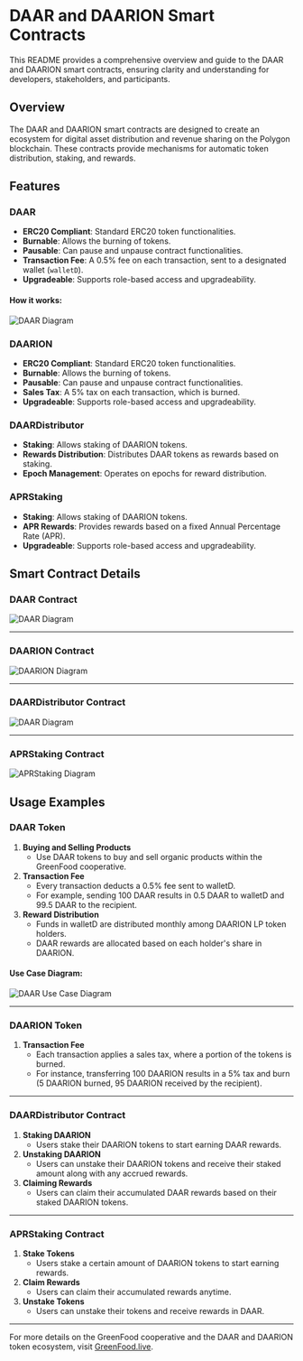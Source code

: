 # DAAR and DAARION Smart Contracts
This README provides a comprehensive overview and guide to the DAAR and DAARION smart contracts, ensuring clarity and understanding for developers, stakeholders, and participants.

## Overview

The DAAR and DAARION smart contracts are designed to create an ecosystem for digital asset distribution and revenue sharing on the Polygon blockchain. These contracts provide mechanisms for automatic token distribution, staking, and rewards.

## Features

### DAAR
- **ERC20 Compliant**: Standard ERC20 token functionalities.
- **Burnable**: Allows the burning of tokens.
- **Pausable**: Can pause and unpause contract functionalities.
- **Transaction Fee**: A 0.5% fee on each transaction, sent to a designated wallet (`walletD`).
- **Upgradeable**: Supports role-based access and upgradeability.
#### How it works:

![DAAR Diagram](https://raw.githubusercontent.com/connectplatform/daarion/diagrams/DAAR-concept.svg)

### DAARION
- **ERC20 Compliant**: Standard ERC20 token functionalities.
- **Burnable**: Allows the burning of tokens.
- **Pausable**: Can pause and unpause contract functionalities.
- **Sales Tax**: A 5% tax on each transaction, which is burned.
- **Upgradeable**: Supports role-based access and upgradeability.

### DAARDistributor
- **Staking**: Allows staking of DAARION tokens.
- **Rewards Distribution**: Distributes DAAR tokens as rewards based on staking.
- **Epoch Management**: Operates on epochs for reward distribution.

### APRStaking
- **Staking**: Allows staking of DAARION tokens.
- **APR Rewards**: Provides rewards based on a fixed Annual Percentage Rate (APR).
- **Upgradeable**: Supports role-based access and upgradeability.

## Smart Contract Details

### DAAR Contract

![DAAR Diagram](https://www.plantuml.com/plantuml/svg/hLHDRnCn4BtlhvZZ1gKAN9626YYHSa18RL7FhdTMjUeTH_OiGVnwx5btwmO7miTAbTtupPldzqQ-3AmyZuE5gytc-eCZzafp4_-SXoy1VTv-Fb3SD_i8Djhi5R4KW0goDirw3JioR9GrtnKRHx1UDr855-ycx5imJmXi3yfQvAibk8HPmlJ_zQ99qA9a9aNGMHr4pOpIyjOh2ZrwE1X-W2rYwXfbbqqvOrgFKRb1uYMemOt4YqPPXXkaBXQO0FXDsx733dhl1kWH6uZVaw2vlE3CH0tQW0KHEVuDMRv-IHKX6s63Lathg-bGwUHdkjmAthoEt-9SNN3np5hMIB8HZeFXsSExQ65gWbynef6wbmxBDSwmUHjnRH0hbb2n_2XV_O3w4Q8Rxg188oZgu5xPj9TqDhKJ26FV6sqmN-kS6C-qJB1dn_cV8_tRMFyeMgb8yPPL4bYgwr1xL06V8v7XBd9mVex1K154HOIF3JsNLvxdwWOdUVbt6QhAYn6G2rG4jOI7kFmqH-E-Kun7xiuWeIrSAJ19YFWooxhBGTRbvDEaOzgUafBdeQuXixni_d6QiTMEP9LHEsKCJjXjX2HNbDPkf9DQJCZStL714jYFkAYBFAh9IYklki1sz6z2UcN3AINPaKvw58vzCiIhzwCdk7MFIA7cr10nBRlw2vJFWQMysboQdBhxVUpTredbx9V48ZmJNo9rus1_0000)

---

### DAARION Contract

![DAARION Diagram](https://www.plantuml.com/plantuml/svg/hLLHQzim47xthxYNWJDIiZxiPIobwTf17jQE9g6FvIfVgAWi1-cyXFtwIRBYkiPA4zP0iC3VVNVVzqdofMKqN9SAhcUp-_dTxOzAiq71cVjN1bQMJ5pURRLRPnk7bq9kKFE-1j3kbrasdS9SIvQev5zaMMcOJhDG2sSNRSKta7iGvLjKYlXy39M7ZR88UejlIGb4d14i8rDekJIexThrs4f-XYNkVDULxJVb2CiDEGcID8y1owhMFCfGCIn85wv6Mg2TK7L11QnDLGBZBWFtwqpMCdHe8rT6obA7IrVyFj_LwlxsSNPzVN-pM7GeFNGMM277vlaPB2goNkG4ph-ut-Y4uU3ibR9VvWrp5LHARXrzS8RwLlI7l39TlFNRopdIz9yEcjlWoXW60XYCNJoJU05KgjgY5WIe2tX2vTSXiTdG6x3rUYs5f2Znc6XFYDT3ZuxumsF-ZwXFZjiN-CXxXJx4K5gGC8IMNWCAUx-JIcNQKAJkn38yYd5j3JSwKFZRezrn2t8PUaFyHalSAPPu4JtBdV9mfWFy-nI-VkhrxDJLcmAPMh_xGD-fDMhVmCqJJGgAVPSBtoHH-uwoX-OAJEkAWFrTESeE2OcWBAKXahKImXWtpVQTp7LuDhiuxJKrS7-elTqeH7kAatCzIXkx5BswCR2fQPISk5SMnnx-hWJaN7_8L6jKzi1OqQiYTEju-KjgdbpLHiEoUY5j4nwM3fPpbRu2MnHmu1bK_EJwv6c6Y8WCORpVM5kQhFJ6FnEpXNTvWh0fZD_XuHngVP2XrdsEIz95NQf_)

---
### DAARDistributor Contract

![DAAR Diagram](https://www.plantuml.com/plantuml/svg/pLL1Rjim4Bpp5NjK0VS30Lp4S1p0G94KTlM0DRMEYLAaG2uTeAylI9EHAiIHt5voiysPqUpCMhptZ8v3g-5XjTezACzE7G9RjxQ67KeMADawg3sv_F7vrP0JeaF7IgeE3O-vW7xyan3B9MoDOeLQ_KPMri1oAP8MVFqsXiCTg0AcAXuk4cJx_BG0wgmyVIVpmgS5sAZmHOpvxqdspoUGUJpmZ4p9tPuODb4QBjeJ_ZpnfZTI3KpDT5Dt3J918e9EpFU8qKA4KwiO1a-CTkbCXY_c6NzHYIWwh_rLun6QaHMsDXY-wZYAtG4xDFv8xj7Pjeh2Yx7i0eeGQeQV6G_x82LvVmnQ003S4ajo2OwaTStDPBQCEaLobLlxFjM4tAGiINlg_J-YqfCIEpgJuqj8AEDc2p9DQgKsVdulmOoQwGFTX-DHIKKcUvqVo1gr33fcqf5fb7a1Hw_e6l-HnA3o0WUsQTv2crwMl165-9aN8FOqMe6jyJCpdzw2jKRLmYu7-U4Eo0ZDoEhI_O_SM-6lpgWq7ZJzLuFpiynyQEZ0Sx9S3qOO1FfafoUO7-aRWH9_ubNTlA7ZMVKFxsTnuv-jPDwH0tz2H_C4ohTUOV96-EkScd8bt9DfGgl_0000)

---
### APRStaking Contract

![APRStaking Diagram](https://www.plantuml.com/plantuml/svg/fLJHYjim47pNL-nZ3jmVAAHSclOWBxtYD1-mbTP5L9Q2jBf0lxwIfRYkGwf00mcEc5dDpWn-3eoUusXWzxK_ClxKziVUMVOeMQIlyt0AvElZwyMcPt5E52tr6IqlQ81XyK-8xHOELhD6etyXQsTXknNJ17ZtOSbx3_gAeysdtQxl8FyUNhzqS45ZYDE9oyGdiQ2jXyoN4SYw0GH6fabAnb4cP1LvfHj-o8Xqii7HHSlhkwga16IFDWpaNxmRDtbKjnZKmPMEXk5RXS8nIaaX3D48I9z_hD6JT5uLDL2rTC1wf7GqdfzQ_DDP8HEmOpJJqgegloLEqIOAZNeEaZw_aML19j0VzI-e3Qdx0tfw8y_569GvQq5MJRwVR6Ww7-tA-sBUCGw3bfeib_HQc-_Ho6YGosMUBkYBvjiW5obM80mfpMlTW5sfVMQlfFG5_X4DMbaqFPP8yS5FySwqLiTgc_uIz5y5Q9QW15Pgy1YZEB8tg4TIG3Dnwj31XiUzQtGgOtElvi7DVZJxkIfD4NYtgF8AdhVUPBFgYwdTorgrxnX8WREWeYzlHhIgb1QPn7FI5aSZVWC0)

## Usage Examples

### DAAR Token

1. **Buying and Selling Products**
   - Use DAAR tokens to buy and sell organic products within the GreenFood cooperative.
2. **Transaction Fee**
   - Every transaction deducts a 0.5% fee sent to walletD.
   - For example, sending 100 DAAR results in 0.5 DAAR to walletD and 99.5 DAAR to the recipient.
3. **Reward Distribution**
   - Funds in walletD are distributed monthly among DAARION LP token holders.
   - DAAR rewards are allocated based on each holder's share in DAARION.
#### Use Case Diagram:

![DAAR Use Case Diagram](https://www.plantuml.com/plantuml/svg/RPB1QiCm38RlVWgHUw19McWlerd3RcCZMzdPIqGnIvqXo-jXzDqN5sV3oYv6lxuFWMNl7MjYVnwKxdWaUBfOf5WVtLGgmewrFGq8MLFNBRoE7sW3WuEUZiRe4-bp1jyAuCyD2S0xx8AKlQ3jCz0EZeSo9IrsQBummcg2rsJGSXB30yx-UWdVz30WDr7OB8N6E2RpxdcaA6sNKltS_YFkKl5NG0YhYLAnIgr7Otb6HOhkFTaPbRUhNvKAQuUy7oyslmlxaerAgTihGUu_ev7cIkIro1kHjoBlH2vMib78HgdsQFlmZNu0)

---

### DAARION Token

1. **Transaction Fee**
   - Each transaction applies a sales tax, where a portion of the tokens is burned.
   - For instance, transferring 100 DAARION results in a 5% tax and burn (5 DAARION burned, 95 DAARION received by the recipient).

---

### DAARDistributor Contract

1. **Staking DAARION**
   - Users stake their DAARION tokens to start earning DAAR rewards.
2. **Unstaking DAARION**
   - Users can unstake their DAARION tokens and receive their staked amount along with any accrued rewards.
3. **Claiming Rewards**
   - Users can claim their accumulated DAAR rewards based on their staked DAARION tokens.

---

### APRStaking Contract

1. **Stake Tokens**
   - Users stake a certain amount of DAARION tokens to start earning rewards.
2. **Claim Rewards**
   - Users can claim their accumulated rewards anytime.
3. **Unstake Tokens**
   - Users can unstake their tokens and receive rewards in DAAR.


---

For more details on the GreenFood cooperative and the DAAR and DAARION token ecosystem, visit [GreenFood.live](https://greenfood.live).
